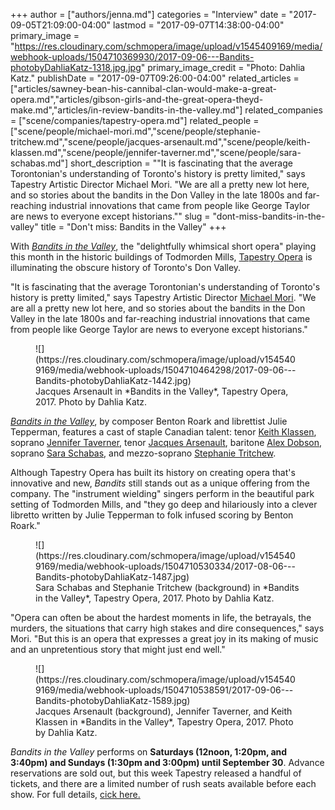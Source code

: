 +++
author = ["authors/jenna.md"]
categories = "Interview"
date = "2017-09-05T21:09:00-04:00"
lastmod = "2017-09-07T14:38:00-04:00"
primary_image = "https://res.cloudinary.com/schmopera/image/upload/v1545409169/media/webhook-uploads/1504710369930/2017-09-06---Bandits-photobyDahliaKatz-1318.jpg.jpg"
primary_image_credit = "Photo: Dahlia Katz."
publishDate = "2017-09-07T09:26:00-04:00"
related_articles = ["articles/sawney-bean-his-cannibal-clan-would-make-a-great-opera.md","articles/gibson-girls-and-the-great-opera-theyd-make.md","articles/in-review-bandits-in-the-valley.md"]
related_companies = ["scene/companies/tapestry-opera.md"]
related_people = ["scene/people/michael-mori.md","scene/people/stephanie-tritchew.md","scene/people/jacques-arsenault.md","scene/people/keith-klassen.md","scene/people/jennifer-taverner.md","scene/people/sara-schabas.md"]
short_description = "&quot;It is fascinating that the average Torontonian&#039;s understanding of Toronto&#039;s history is pretty limited,&quot; says Tapestry Artistic Director Michael Mori. &quot;We are all a pretty new lot here, and so stories about the bandits in the Don Valley in the late 1800s and far-reaching industrial innovations that came from people like George Taylor are news to everyone except historians.&quot;"
slug = "dont-miss-bandits-in-the-valley"
title = "Don&#039;t miss: Bandits in the Valley"
+++

With [*Bandits in the Valley*](https://tapestryopera.com/bandits-in-the-valley/), the "delightfully whimsical short opera" playing this month in the historic buildings of Todmorden Mills, [Tapestry Opera](/scene/companies/tapestry-opera/) is illuminating the obscure history of Toronto's Don Valley.

"It is fascinating that the average Torontonian's understanding of Toronto's history is pretty limited," says Tapestry Artistic Director [Michael Mori](/scene/people/michael-mori/). "We are all a pretty new lot here, and so stories about the bandits in the Don Valley in the late 1800s and far-reaching industrial innovations that came from people like George Taylor are news to everyone except historians."

<figure data-type="image">
![](https://res.cloudinary.com/schmopera/image/upload/v1545409169/media/webhook-uploads/1504710464298/2017-09-06---Bandits-photobyDahliaKatz-1442.jpg)
<figcaption>Jacques Arsenault in *Bandits in the Valley*, Tapestry Opera, 2017. Photo by Dahlia Katz.</figcaption>
</figure>

[*Bandits in the Valley*](https://tapestryopera.com/bandits-in-the-valley/), by composer Benton Roark and librettist Julie Tepperman, features a cast of staple Canadian talent: tenor [Keith Klassen](/scene/people/keith-klassen/), soprano [Jennifer Taverner](/spotlight-on-jennifer-taverner/), tenor [Jacques Arsenault](/spotlight-on-jacques-arsenault/), baritone [Alex Dobson](/scene/people/alexander-dobson/), soprano [Sara Schabas](/authors/sara-schabas/), and mezzo-soprano [Stephanie Tritchew](/spotlight-on-stephanie-tritchew/).

Although Tapestry Opera has built its history on creating opera that's innovative and new, *Bandits* still stands out as a unique offering from the company. The "instrument wielding" singers perform in the beautiful park setting of Todmorden Mills, and "they go deep and hilariously into a clever libretto written by Julie Tepperman to folk infused scoring by Benton Roark."

<figure data-type="image">
![](https://res.cloudinary.com/schmopera/image/upload/v1545409169/media/webhook-uploads/1504710530334/2017-08-06---Bandits-photobyDahliaKatz-1487.jpg)
<figcaption>Sara Schabas and Stephanie Tritchew (background) in *Bandits in the Valley*, Tapestry Opera, 2017. Photo by Dahlia Katz.</figcaption>
</figure>

"Opera can often be about the hardest moments in life, the betrayals, the murders, the situations that carry high stakes and dire consequences," says Mori. "But this is an opera that expresses a great joy in its making of music and an unpretentious story that might just end well."

<figure data-type="image">
![](https://res.cloudinary.com/schmopera/image/upload/v1545409169/media/webhook-uploads/1504710538591/2017-09-06---Bandits-photobyDahliaKatz-1589.jpg)
<figcaption>Jacques Arsenault (background), Jennifer Taverner, and Keith Klassen in *Bandits in the Valley*, Tapestry Opera, 2017. Photo by Dahlia Katz.</figcaption>
</figure>

*Bandits in the Valley* performs on **Saturdays (12noon, 1:20pm, and 3:40pm) and Sundays (1:30pm and 3:00pm) until September 30**. Advance reservations are sold out, but this week Tapestry released a handful of tickets, and there are a limited number of rush seats available before each show. For full details, [cick here.](https://tapestryopera.com/bandits-in-the-valley/)
